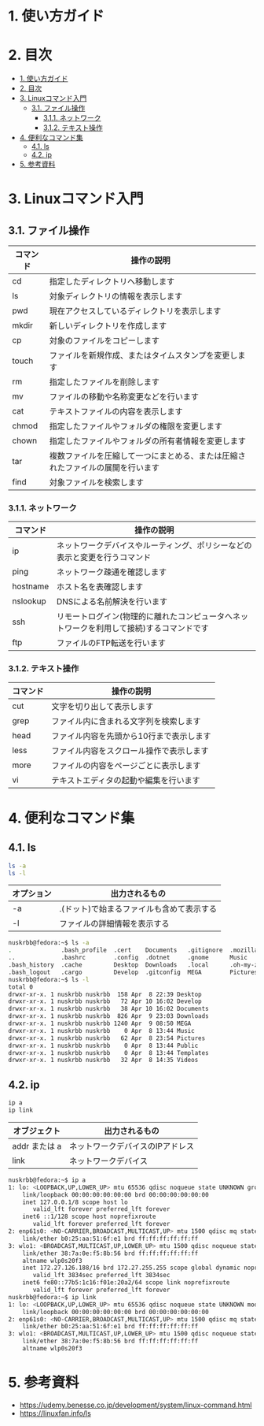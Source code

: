 # 1. 使い方ガイド

# 2. 目次

- [1. 使い方ガイド](#1-使い方ガイド)
- [2. 目次](#2-目次)
- [3. Linuxコマンド入門](#3-linuxコマンド入門)
  - [3.1. ファイル操作](#31-ファイル操作)
    - [3.1.1. ネットワーク](#311-ネットワーク)
    - [3.1.2. テキスト操作](#312-テキスト操作)
- [4. 便利なコマンド集](#4-便利なコマンド集)
  - [4.1. ls](#41-ls)
  - [4.2. ip](#42-ip)
- [5. 参考資料](#5-参考資料)

# 3. Linuxコマンド入門

## 3.1. ファイル操作
| コマンド | 操作の説明 |
| ------- | -------- |
| cd | 指定したディレクトリへ移動します |
| ls | 対象ディレクトリの情報を表示します |
| pwd | 現在アクセスしているディレクトリを表示します |
| mkdir | 新しいディレクトリを作成します |
| cp | 対象のファイルをコピーします |
| touch | ファイルを新規作成、またはタイムスタンプを変更します |
| rm | 指定したファイルを削除します |
| mv | ファイルの移動や名称変更などを行います |
| cat | テキストファイルの内容を表示します |
| chmod | 指定したファイルやフォルダの権限を変更します |
| chown | 指定したファイルやフォルダの所有者情報を変更します |
| tar | 複数ファイルを圧縮して一つにまとめる、または圧縮されたファイルの展開を行います |
| find | 対象ファイルを検索します |

### 3.1.1. ネットワーク
| コマンド | 操作の説明 |
| ------- | -------- |
| ip | ネットワークデバイスやルーティング、ポリシーなどの表示と変更を行うコマンド |
| ping | ネットワーク疎通を確認します |
| hostname | ホスト名を表確認します |
| nslookup | DNSによる名前解決を行います |
| ssh | リモートログイン(物理的に離れたコンピュータへネットワークを利用して接続)するコマンドです |
| ftp | ファイルのFTP転送を行います |

### 3.1.2. テキスト操作
| コマンド | 操作の説明 |
| ------- | -------- |
| cut | 文字を切り出して表示します |
| grep | ファイル内に含まれる文字列を検索します |
| head | ファイル内容を先頭から10行まで表示します |
| less | ファイル内容をスクロール操作で表示します |
| more | ファイルの内容をページごとに表示します |
| vi | テキストエディタの起動や編集を行います |

# 4. 便利なコマンド集

## 4.1. ls

```bash
ls -a 
ls -l
```
| オプション | 出力されるもの |
| -- | -- |
| -a | .(ドット)で始まるファイルも含めて表示する |
| -l | ファイルの詳細情報を表示する |

```bash
nuskrbb@fedora:~$ ls -a
.              .bash_profile  .cert    Documents   .gitignore  .mozilla    .pki       .themes  .wget-hsts                 .zcompdump-NuskWindows-5.9      .zshrc.pre-oh-my-zsh
..             .bashrc        .config  .dotnet     .gnome      Music       Public     .var     .z                         .zcompdump-NuskWindows-5.9.zwc
.bash_history  .cache         Desktop  Downloads   .local      .oh-my-zsh  .ssh       Videos   .zcompdump-fedora-5.9      .zsh_history
.bash_logout   .cargo         Develop  .gitconfig  MEGA        Pictures    Templates  .vscode  .zcompdump-fedora-5.9.zwc  .zshrc
nuskrbb@fedora:~$ ls -l
total 0
drwxr-xr-x. 1 nuskrbb nuskrbb  158 Apr  8 22:39 Desktop
drwxr-xr-x. 1 nuskrbb nuskrbb   72 Apr 10 16:02 Develop
drwxr-xr-x. 1 nuskrbb nuskrbb   38 Apr 10 16:02 Documents
drwxr-xr-x. 1 nuskrbb nuskrbb  826 Apr  9 23:03 Downloads
drwxr-xr-x. 1 nuskrbb nuskrbb 1240 Apr  9 08:50 MEGA
drwxr-xr-x. 1 nuskrbb nuskrbb    0 Apr  8 13:44 Music
drwxr-xr-x. 1 nuskrbb nuskrbb   62 Apr  8 23:54 Pictures
drwxr-xr-x. 1 nuskrbb nuskrbb    0 Apr  8 13:44 Public
drwxr-xr-x. 1 nuskrbb nuskrbb    0 Apr  8 13:44 Templates
drwxr-xr-x. 1 nuskrbb nuskrbb   32 Apr  8 14:35 Videos
```

## 4.2. ip
```bash
ip a
ip link
```

| オブジェクト | 出力されるもの |
| -- | -- |
| addr または a | ネットワークデバイスのIPアドレス |
| link | ネットワークデバイス |

```bash
nuskrbb@fedora:~$ ip a
1: lo: <LOOPBACK,UP,LOWER_UP> mtu 65536 qdisc noqueue state UNKNOWN group default qlen 1000
    link/loopback 00:00:00:00:00:00 brd 00:00:00:00:00:00
    inet 127.0.0.1/8 scope host lo
       valid_lft forever preferred_lft forever
    inet6 ::1/128 scope host noprefixroute 
       valid_lft forever preferred_lft forever
2: enp61s0: <NO-CARRIER,BROADCAST,MULTICAST,UP> mtu 1500 qdisc mq state DOWN group default qlen 1000
    link/ether b0:25:aa:51:6f:e1 brd ff:ff:ff:ff:ff:ff
3: wlo1: <BROADCAST,MULTICAST,UP,LOWER_UP> mtu 1500 qdisc noqueue state UP group default qlen 1000
    link/ether 38:7a:0e:f5:8b:56 brd ff:ff:ff:ff:ff:ff
    altname wlp0s20f3
    inet 172.27.126.188/16 brd 172.27.255.255 scope global dynamic noprefixroute wlo1
       valid_lft 3834sec preferred_lft 3834sec
    inet6 fe80::77b5:1c16:f01e:20a2/64 scope link noprefixroute 
       valid_lft forever preferred_lft forever
nuskrbb@fedora:~$ ip link
1: lo: <LOOPBACK,UP,LOWER_UP> mtu 65536 qdisc noqueue state UNKNOWN mode DEFAULT group default qlen 1000
    link/loopback 00:00:00:00:00:00 brd 00:00:00:00:00:00
2: enp61s0: <NO-CARRIER,BROADCAST,MULTICAST,UP> mtu 1500 qdisc mq state DOWN mode DEFAULT group default qlen 1000
    link/ether b0:25:aa:51:6f:e1 brd ff:ff:ff:ff:ff:ff
3: wlo1: <BROADCAST,MULTICAST,UP,LOWER_UP> mtu 1500 qdisc noqueue state UP mode DORMANT group default qlen 1000
    link/ether 38:7a:0e:f5:8b:56 brd ff:ff:ff:ff:ff:ff
    altname wlp0s20f3

```

# 5. 参考資料
* https://udemy.benesse.co.jp/development/system/linux-command.html
* https://linuxfan.info/ls